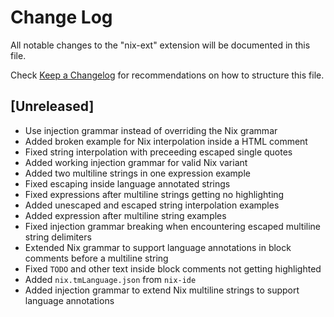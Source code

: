 # Change Log

All notable changes to the "nix-ext" extension will be documented in this file.

Check [Keep a Changelog](http://keepachangelog.com/) for recommendations on how to structure this file.

## [Unreleased]

- Use injection grammar instead of overriding the Nix grammar
- Added broken example for Nix interpolation inside a HTML comment
- Fixed string interpolation with preceeding escaped single quotes
- Added working injection grammar for valid Nix variant
- Added two multiline strings in one expression example
- Fixed escaping inside language annotated strings
- Fixed expressions after multiline strings getting no highlighting
- Added unescaped and escaped string interpolation examples
- Added expression after multiline string examples
- Fixed injection grammar breaking when encountering escaped multiline string delimiters
- Extended Nix grammar to support language annotations in block comments before a multiline string
- Fixed `TODO` and other text inside block comments not getting highlighted
- Added `nix.tmLanguage.json` from `nix-ide`
- Added injection grammar to extend Nix multiline strings to support language annotations
